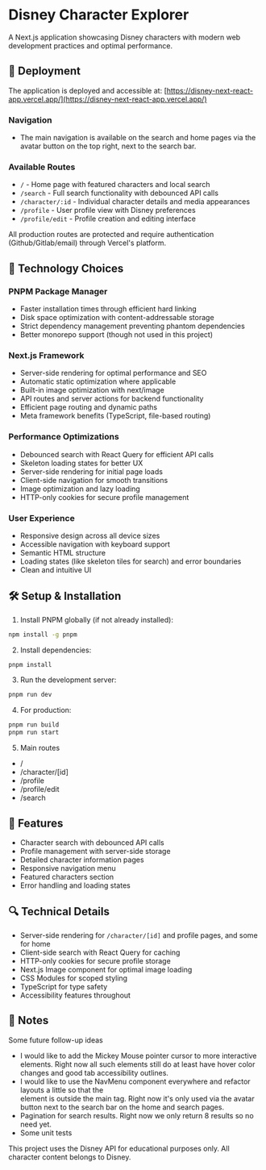 # Disney Character Explorer

A Next.js application showcasing Disney characters with modern web development practices and optimal performance.

## 🚀 Deployment

The application is deployed and accessible at:
[https://disney-next-react-app.vercel.app/](https://disney-next-react-app.vercel.app/)

### Navigation

- The main navigation is available on the search and home pages via the avatar button on the top right, next to the search bar.

### Available Routes

- `/` - Home page with featured characters and local search
- `/search` - Full search functionality with debounced API calls
- `/character/:id` - Individual character details and media appearances
- `/profile` - User profile view with Disney preferences
- `/profile/edit` - Profile creation and editing interface

All production routes are protected and require authentication (Github/Gitlab/email) through Vercel's platform.

## 🚀 Technology Choices

### PNPM Package Manager

- Faster installation times through efficient hard linking
- Disk space optimization with content-addressable storage
- Strict dependency management preventing phantom dependencies
- Better monorepo support (though not used in this project)

### Next.js Framework

- Server-side rendering for optimal performance and SEO
- Automatic static optimization where applicable
- Built-in image optimization with next/image
- API routes and server actions for backend functionality
- Efficient page routing and dynamic paths
- Meta framework benefits (TypeScript, file-based routing)

### Performance Optimizations

- Debounced search with React Query for efficient API calls
- Skeleton loading states for better UX
- Server-side rendering for initial page loads
- Client-side navigation for smooth transitions
- Image optimization and lazy loading
- HTTP-only cookies for secure profile management

### User Experience

- Responsive design across all device sizes
- Accessible navigation with keyboard support
- Semantic HTML structure
- Loading states (like skeleton tiles for search) and error boundaries
- Clean and intuitive UI

## 🛠 Setup & Installation

1. Install PNPM globally (if not already installed):

```bash
npm install -g pnpm
```

2. Install dependencies:

```bash
pnpm install
```

3. Run the development server:

```bash
pnpm run dev
```

4. For production:

```bash
pnpm run build
pnpm run start
```

5. Main routes

- /
- /character/[id]
- /profile
- /profile/edit
- /search

## 🌟 Features

- Character search with debounced API calls
- Profile management with server-side storage
- Detailed character information pages
- Responsive navigation menu
- Featured characters section
- Error handling and loading states

## 🔍 Technical Details

- Server-side rendering for `/character/[id]` and profile pages, and some for home
- Client-side search with React Query for caching
- HTTP-only cookies for secure profile storage
- Next.js Image component for optimal image loading
- CSS Modules for scoped styling
- TypeScript for type safety
- Accessibility features throughout

## 📝 Notes

Some future follow-up ideas

- I would like to add the Mickey Mouse pointer cursor to more interactive elements.
  Right now all such elements still do at least have hover color changes and good tab accessibility outlines.
- I would like to use the NavMenu component everywhere and refactor layouts a little so that the <nav> element is outside the main tag. Right now it's only used via the avatar button next to the search bar on the home and search pages.
- Pagination for search results. Right now we only return 8 results so no need yet.
- Some unit tests

This project uses the Disney API for educational purposes only. All character content belongs to Disney.
